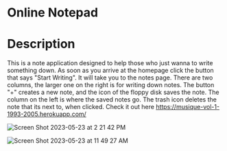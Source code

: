 # Online Notepad

# Description
This is a note application designed to help those who just wanna to write something down. 
As soon as you arrive at the homepage click the button that says "Start Writing". 
It will take you to the notes page. 
There are two columns, the larger one on the right is for writing down notes. 
The button "+" creates a new note, and the icon of the floppy disk saves the note. 
The column on the left is where the saved notes go. The trash icon deletes the note that its next to, when clicked. 
Check it out here https://musique-vol-1-1993-2005.herokuapp.com/

![Screen Shot 2023-05-23 at 2 21 42 PM](https://github.com/magjoker/IS-THIS-IT/assets/118233640/f5c50336-abd8-4cb0-9a92-790a42dd6c92)


![Screen Shot 2023-05-23 at 11 49 27 AM](https://github.com/magjoker/IS-THIS-IT/assets/118233640/dc6a67cc-9c6b-4dc1-ad2f-48916a27f279)
